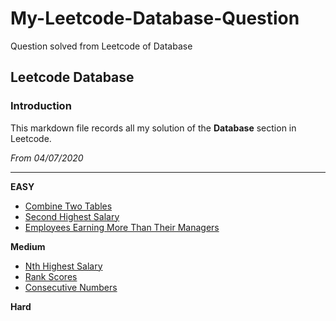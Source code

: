 # My-Leetcode-Database-Question
Question solved from Leetcode of Database
## Leetcode Database
### Introduction
This markdown file records all my solution of the **Database** section in Leetcode.

*From 04/07/2020*

---
**EASY**
- [Combine Two Tables](https://github.com/HarryQin99/My-Leetcode-Database-Question/blob/master/Problem%20Solved/Combine%20Two%20Tables.md)
- [Second Highest Salary](https://github.com/HarryQin99/My-Leetcode-Database-Question/blob/master/Problem%20Solved/176.%20Second%20Highest%20Salary.md)
- [Employees Earning More Than Their Managers](https://github.com/HarryQin99/My-Leetcode-Database-Question/blob/master/Problem%20Solved/181.%20Employees%20Earning%20More%20Than%20Their%20Managers.md)

**Medium**
- [Nth Highest Salary](https://github.com/HarryQin99/My-Leetcode-Database-Question/blob/master/Problem%20Solved/177.%20Nth%20Highest%20Salary.md)
- [Rank Scores](https://github.com/HarryQin99/My-Leetcode-Database-Question/blob/master/Problem%20Solved/178.%20Rank%20Scores.md)
- [Consecutive Numbers](https://github.com/HarryQin99/My-Leetcode-Database-Question/blob/master/Problem%20Solved/180.%20Consecutive%20Numbers.md)

**Hard**
